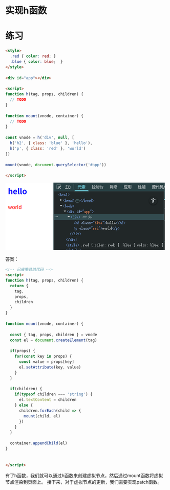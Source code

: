 # 实现h函数

# 练习
```html
<style>
  .red { color: red; }
  .blue { color: blue;  }
</style>

<div id="app"></div>

<script>
function h(tag, props, children) {
  // TODO
}

function mount(vnode, container) {
  // TODO
}

const vnode = h('div', null, [
  h('h2', { class: 'blue' }, 'hello'),
  h('p', { class: 'red' }, 'world')
])

mount(vnode, document.querySelector('#app'))

</script>

```

![image-20250619162419802](./markdown_assets/image-20250619162419802.png)

答案：

```html
<!-- 已省略其他代码 -->
<script>
function h(tag, props, children) {
  return {
    tag,
    props,
    children
  }
}

function mount(vnode, container) {

  const { tag, props, children } = vnode
  const el = document.createElement(tag)

  if(props) {
    for(const key in props) {
      const value = props[key]
      el.setAttribute(key, value)
    }
  }

  if(children) {
    if(typeof children === 'string') {
      el.textContent = children
    } else {
      children.forEach(child => {
        mount(child, el)
      })
    }
  }

  container.appendChild(el)
}


</script>

```

有了h函数，我们就可以通过h函数来创建虚拟节点，然后通过mount函数将虚拟节点渲染到页面上。
接下来，对于虚拟节点的更新，我们需要实现patch函数。